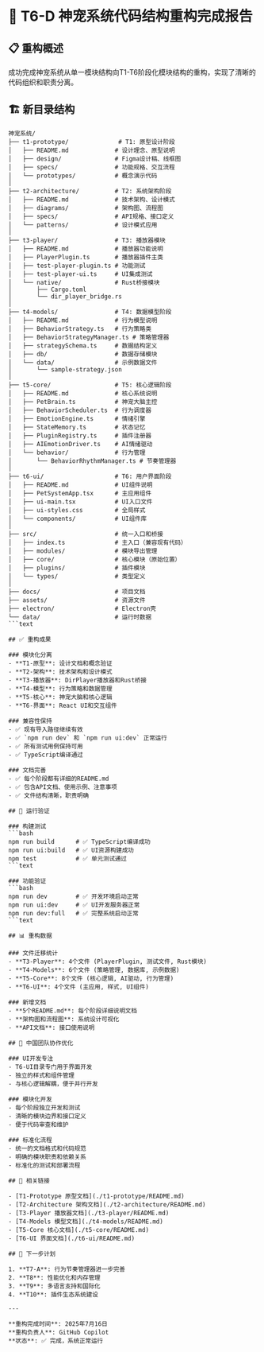 # 🎯 T6-D 神宠系统代码结构重构完成报告

## 📋 重构概述

成功完成神宠系统从单一模块结构向T1-T6阶段化模块结构的重构，实现了清晰的代码组织和职责分离。

## 🏗️ 新目录结构

```text
神宠系统/
├── t1-prototype/              # T1: 原型设计阶段
│   ├── README.md             # 设计理念、原型说明
│   ├── design/               # Figma设计稿、线框图
│   ├── specs/                # 功能规格、交互流程
│   └── prototypes/           # 概念演示代码
│
├── t2-architecture/          # T2: 系统架构阶段
│   ├── README.md             # 技术架构、设计模式
│   ├── diagrams/             # 架构图、流程图
│   ├── specs/                # API规格、接口定义
│   └── patterns/             # 设计模式应用
│
├── t3-player/                # T3: 播放器模块
│   ├── README.md             # 播放器功能说明
│   ├── PlayerPlugin.ts       # 播放器插件主类
│   ├── test-player-plugin.ts # 功能测试
│   ├── test-player-ui.ts     # UI集成测试
│   └── native/               # Rust桥接模块
│       ├── Cargo.toml
│       └── dir_player_bridge.rs
│
├── t4-models/                # T4: 数据模型阶段
│   ├── README.md             # 行为模型说明
│   ├── BehaviorStrategy.ts   # 行为策略类
│   ├── BehaviorStrategyManager.ts # 策略管理器
│   ├── strategySchema.ts     # 数据结构定义
│   ├── db/                   # 数据存储模块
│   └── data/                 # 示例数据文件
│       └── sample-strategy.json
│
├── t5-core/                  # T5: 核心逻辑阶段
│   ├── README.md             # 核心系统说明
│   ├── PetBrain.ts           # 神宠大脑主控
│   ├── BehaviorScheduler.ts  # 行为调度器
│   ├── EmotionEngine.ts      # 情绪引擎
│   ├── StateMemory.ts        # 状态记忆
│   ├── PluginRegistry.ts     # 插件注册器
│   ├── AIEmotionDriver.ts    # AI情绪驱动
│   └── behavior/             # 行为管理
│       └── BehaviorRhythmManager.ts # 节奏管理器
│
├── t6-ui/                    # T6: 用户界面阶段
│   ├── README.md             # UI组件说明
│   ├── PetSystemApp.tsx      # 主应用组件
│   ├── ui-main.tsx           # UI入口文件
│   ├── ui-styles.css         # 全局样式
│   └── components/           # UI组件库
│
├── src/                      # 统一入口和桥接
│   ├── index.ts              # 主入口（兼容现有代码）
│   ├── modules/              # 模块导出管理
│   ├── core/                 # 核心模块（原始位置）
│   ├── plugins/              # 插件模块
│   └── types/                # 类型定义
│
├── docs/                     # 项目文档
├── assets/                   # 资源文件
├── electron/                 # Electron壳
└── data/                     # 运行时数据
```text

## ✅ 重构成果

### 模块化分离
- **T1-原型**: 设计文档和概念验证
- **T2-架构**: 技术架构和设计模式
- **T3-播放器**: DirPlayer播放器和Rust桥接
- **T4-模型**: 行为策略和数据管理
- **T5-核心**: 神宠大脑和核心逻辑
- **T6-界面**: React UI和交互组件

### 兼容性保持
- ✅ 现有导入路径继续有效
- ✅ `npm run dev` 和 `npm run ui:dev` 正常运行
- ✅ 所有测试用例保持可用
- ✅ TypeScript编译通过

### 文档完善
- ✅ 每个阶段都有详细的README.md
- ✅ 包含API文档、使用示例、注意事项
- ✅ 文件结构清晰，职责明确

## 🔧 运行验证

### 构建测试
```bash
npm run build      # ✅ TypeScript编译成功
npm run ui:build   # ✅ UI资源构建成功
npm test           # ✅ 单元测试通过
```text

### 功能验证
```bash
npm run dev        # ✅ 开发环境启动正常
npm run ui:dev     # ✅ UI开发服务器正常
npm run dev:full   # ✅ 完整系统启动正常
```text

## 📊 重构数据

### 文件迁移统计
- **T3-Player**: 4个文件 (PlayerPlugin, 测试文件, Rust模块)
- **T4-Models**: 6个文件 (策略管理, 数据库, 示例数据)
- **T5-Core**: 8个文件 (核心逻辑, AI驱动, 行为管理)
- **T6-UI**: 4个文件 (主应用, 样式, UI组件)

### 新增文档
- **5个README.md**: 每个阶段详细说明文档
- **架构图和流程图**: 系统设计可视化
- **API文档**: 接口使用说明

## 🎯 中国团队协作优化

### UI开发专注
- T6-UI目录专门用于界面开发
- 独立的样式和组件管理
- 与核心逻辑解耦，便于并行开发

### 模块化开发
- 每个阶段独立开发和测试
- 清晰的模块边界和接口定义
- 便于代码审查和维护

### 标准化流程
- 统一的文档格式和代码规范
- 明确的模块职责和依赖关系
- 标准化的测试和部署流程

## 🔗 相关链接

- [T1-Prototype 原型文档](./t1-prototype/README.md)
- [T2-Architecture 架构文档](./t2-architecture/README.md)
- [T3-Player 播放器文档](./t3-player/README.md)
- [T4-Models 模型文档](./t4-models/README.md)
- [T5-Core 核心文档](./t5-core/README.md)
- [T6-UI 界面文档](./t6-ui/README.md)

## 🚀 下一步计划

1. **T7-A**: 行为节奏管理器进一步完善
2. **T8**: 性能优化和内存管理
3. **T9**: 多语言支持和国际化
4. **T10**: 插件生态系统建设

---

**重构完成时间**: 2025年7月16日
**重构负责人**: GitHub Copilot
**状态**: ✅ 完成，系统正常运行
